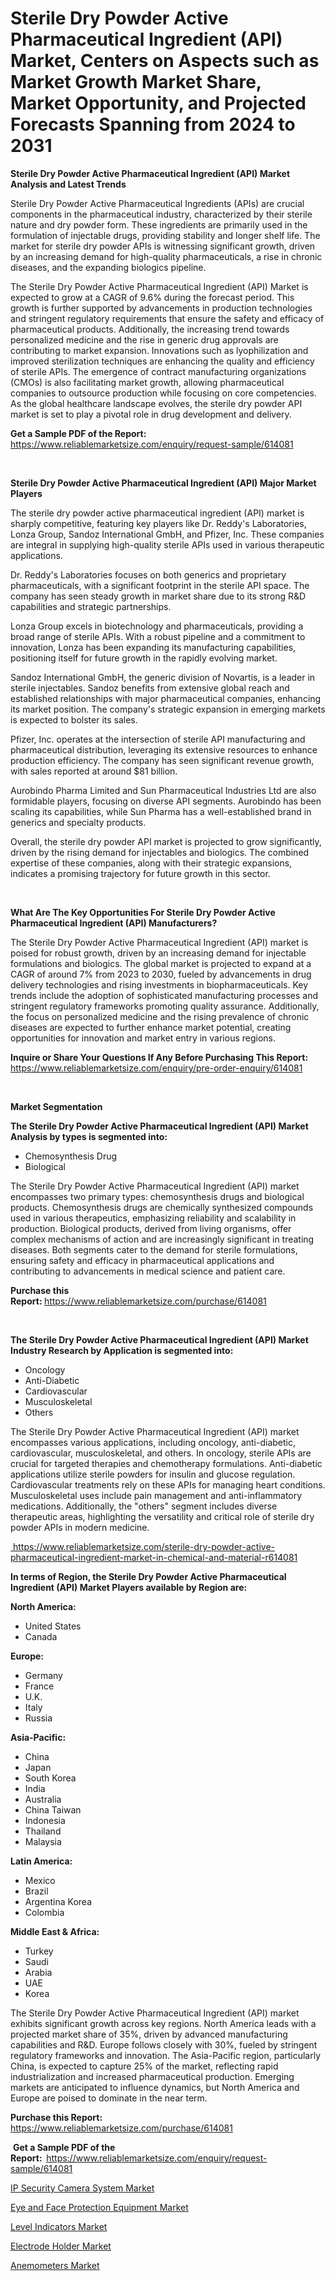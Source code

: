 <p><h1>Sterile Dry Powder Active Pharmaceutical Ingredient (API) Market, Centers on Aspects such as Market Growth Market Share, Market Opportunity, and Projected Forecasts Spanning from 2024 to 2031</h1></p><p><strong>Sterile Dry Powder Active Pharmaceutical Ingredient (API) Market Analysis and Latest Trends</strong></p>
<p><p>Sterile Dry Powder Active Pharmaceutical Ingredients (APIs) are crucial components in the pharmaceutical industry, characterized by their sterile nature and dry powder form. These ingredients are primarily used in the formulation of injectable drugs, providing stability and longer shelf life. The market for sterile dry powder APIs is witnessing significant growth, driven by an increasing demand for high-quality pharmaceuticals, a rise in chronic diseases, and the expanding biologics pipeline.</p><p>The Sterile Dry Powder Active Pharmaceutical Ingredient (API) Market is expected to grow at a CAGR of 9.6% during the forecast period. This growth is further supported by advancements in production technologies and stringent regulatory requirements that ensure the safety and efficacy of pharmaceutical products. Additionally, the increasing trend towards personalized medicine and the rise in generic drug approvals are contributing to market expansion. Innovations such as lyophilization and improved sterilization techniques are enhancing the quality and efficiency of sterile APIs. The emergence of contract manufacturing organizations (CMOs) is also facilitating market growth, allowing pharmaceutical companies to outsource production while focusing on core competencies. As the global healthcare landscape evolves, the sterile dry powder API market is set to play a pivotal role in drug development and delivery.</p></p>
<p><strong>Get a Sample PDF of the Report:&nbsp;</strong> <a href="https://www.reliablemarketsize.com/enquiry/request-sample/614081?utm_campaign=1133&utm_medium=2&utm_source=Github&utm_content=ia&utm_term=18112024&utm_id=sterile-dry-powder-active-pharmaceutical-ingredient-api">https://www.reliablemarketsize.com/enquiry/request-sample/614081</a></p>
<p>&nbsp;</p>
<p><strong>Sterile Dry Powder Active Pharmaceutical Ingredient (API) Major Market Players</strong></p>
<p><p>The sterile dry powder active pharmaceutical ingredient (API) market is sharply competitive, featuring key players like Dr. Reddy's Laboratories, Lonza Group, Sandoz International GmbH, and Pfizer, Inc. These companies are integral in supplying high-quality sterile APIs used in various therapeutic applications.</p><p>Dr. Reddy's Laboratories focuses on both generics and proprietary pharmaceuticals, with a significant footprint in the sterile API space. The company has seen steady growth in market share due to its strong R&D capabilities and strategic partnerships.</p><p>Lonza Group excels in biotechnology and pharmaceuticals, providing a broad range of sterile APIs. With a robust pipeline and a commitment to innovation, Lonza has been expanding its manufacturing capabilities, positioning itself for future growth in the rapidly evolving market.</p><p>Sandoz International GmbH, the generic division of Novartis, is a leader in sterile injectables. Sandoz benefits from extensive global reach and established relationships with major pharmaceutical companies, enhancing its market position. The company's strategic expansion in emerging markets is expected to bolster its sales.</p><p>Pfizer, Inc. operates at the intersection of sterile API manufacturing and pharmaceutical distribution, leveraging its extensive resources to enhance production efficiency. The company has seen significant revenue growth, with sales reported at around $81 billion. </p><p>Aurobindo Pharma Limited and Sun Pharmaceutical Industries Ltd are also formidable players, focusing on diverse API segments. Aurobindo has been scaling its capabilities, while Sun Pharma has a well-established brand in generics and specialty products.</p><p>Overall, the sterile dry powder API market is projected to grow significantly, driven by the rising demand for injectables and biologics. The combined expertise of these companies, along with their strategic expansions, indicates a promising trajectory for future growth in this sector.</p></p>
<p>&nbsp;</p>
<p><strong>What Are The Key Opportunities For Sterile Dry Powder Active Pharmaceutical Ingredient (API) Manufacturers?</strong></p>
<p><p>The Sterile Dry Powder Active Pharmaceutical Ingredient (API) market is poised for robust growth, driven by an increasing demand for injectable formulations and biologics. The global market is projected to expand at a CAGR of around 7% from 2023 to 2030, fueled by advancements in drug delivery technologies and rising investments in biopharmaceuticals. Key trends include the adoption of sophisticated manufacturing processes and stringent regulatory frameworks promoting quality assurance. Additionally, the focus on personalized medicine and the rising prevalence of chronic diseases are expected to further enhance market potential, creating opportunities for innovation and market entry in various regions.</p></p>
<p><strong>Inquire or Share Your Questions If Any Before Purchasing This Report:</strong> <a href="https://www.reliablemarketsize.com/enquiry/pre-order-enquiry/614081?utm_campaign=1133&utm_medium=2&utm_source=Github&utm_content=ia&utm_term=18112024&utm_id=sterile-dry-powder-active-pharmaceutical-ingredient-api">https://www.reliablemarketsize.com/enquiry/pre-order-enquiry/614081</a></p>
<p>&nbsp;</p>
<p><strong>Market Segmentation</strong></p>
<p><strong>The Sterile Dry Powder Active Pharmaceutical Ingredient (API) Market Analysis by types is segmented into:</strong></p>
<p><ul><li>Chemosynthesis Drug</li><li>Biological</li></ul></p>
<p><p>The Sterile Dry Powder Active Pharmaceutical Ingredient (API) market encompasses two primary types: chemosynthesis drugs and biological products. Chemosynthesis drugs are chemically synthesized compounds used in various therapeutics, emphasizing reliability and scalability in production. Biological products, derived from living organisms, offer complex mechanisms of action and are increasingly significant in treating diseases. Both segments cater to the demand for sterile formulations, ensuring safety and efficacy in pharmaceutical applications and contributing to advancements in medical science and patient care.</p></p>
<p><strong>Purchase this Report:&nbsp;</strong><a href="https://www.reliablemarketsize.com/purchase/614081?utm_campaign=1133&utm_medium=2&utm_source=Github&utm_content=ia&utm_term=18112024&utm_id=sterile-dry-powder-active-pharmaceutical-ingredient-api">https://www.reliablemarketsize.com/purchase/614081</a></p>
<p>&nbsp;</p>
<p><strong>The Sterile Dry Powder Active Pharmaceutical Ingredient (API) Market Industry Research by Application is segmented into:</strong></p>
<p><ul><li>Oncology</li><li>Anti-Diabetic</li><li>Cardiovascular</li><li>Musculoskeletal</li><li>Others</li></ul></p>
<p><p>The Sterile Dry Powder Active Pharmaceutical Ingredient (API) market encompasses various applications, including oncology, anti-diabetic, cardiovascular, musculoskeletal, and others. In oncology, sterile APIs are crucial for targeted therapies and chemotherapy formulations. Anti-diabetic applications utilize sterile powders for insulin and glucose regulation. Cardiovascular treatments rely on these APIs for managing heart conditions. Musculoskeletal uses include pain management and anti-inflammatory medications. Additionally, the "others" segment includes diverse therapeutic areas, highlighting the versatility and critical role of sterile dry powder APIs in modern medicine.</p></p>
<p><a href="https://www.reliablemarketsize.com/sterile-dry-powder-active-pharmaceutical-ingredient-market-in-chemical-and-material-r614081?utm_campaign=1133&utm_medium=2&utm_source=Github&utm_content=ia&utm_term=18112024&utm_id=sterile-dry-powder-active-pharmaceutical-ingredient-api">&nbsp;https://www.reliablemarketsize.com/sterile-dry-powder-active-pharmaceutical-ingredient-market-in-chemical-and-material-r614081</a></p>
<p><strong>In terms of Region, the Sterile Dry Powder Active Pharmaceutical Ingredient (API) Market Players available by Region are:</strong></p>
<p>
    <p> <strong> North America: </strong>
        <ul>
            <li>United States</li>
            <li>Canada</li>
        </ul>
        </p> 
    <p> <strong> Europe: </strong>
        <ul>
            <li>Germany</li>
            <li>France</li>
            <li>U.K.</li>
            <li>Italy</li>
            <li>Russia</li>
        </ul>
        </p> 
    <p> <strong> Asia-Pacific: </strong>
        <ul>
            <li>China</li>
            <li>Japan</li>
            <li>South Korea</li>
            <li>India</li>
            <li>Australia</li>
            <li>China Taiwan</li>
            <li>Indonesia</li>
            <li>Thailand</li>
            <li>Malaysia</li>
        </ul>
        </p> 
    <p> <strong> Latin America: </strong>
        <ul>
            <li>Mexico</li>
            <li>Brazil</li>
            <li>Argentina Korea</li>
            <li>Colombia</li>
        </ul>
        </p> 
    <p> <strong> Middle East & Africa: </strong>
        <ul>
            <li>Turkey</li>
            <li>Saudi</li>
            <li>Arabia</li>
            <li>UAE</li>
            <li>Korea</li>
        </ul>
    </p>
    </p>
<p><p>The Sterile Dry Powder Active Pharmaceutical Ingredient (API) market exhibits significant growth across key regions. North America leads with a projected market share of 35%, driven by advanced manufacturing capabilities and R&D. Europe follows closely with 30%, fueled by stringent regulatory frameworks and innovation. The Asia-Pacific region, particularly China, is expected to capture 25% of the market, reflecting rapid industrialization and increased pharmaceutical production. Emerging markets are anticipated to influence dynamics, but North America and Europe are poised to dominate in the near term.</p></p>
<p><strong>Purchase this Report: </strong><a href="https://www.reliablemarketsize.com/purchase/614081?utm_campaign=1133&utm_medium=2&utm_source=Github&utm_content=ia&utm_term=18112024&utm_id=sterile-dry-powder-active-pharmaceutical-ingredient-api">https://www.reliablemarketsize.com/purchase/614081</a></p>
<p>&nbsp;<strong>Get a Sample PDF of the Report:&nbsp;&nbsp;</strong><a href="https://www.reliablemarketsize.com/enquiry/request-sample/614081?utm_campaign=1133&utm_medium=2&utm_source=Github&utm_content=ia&utm_term=18112024&utm_id=sterile-dry-powder-active-pharmaceutical-ingredient-api">https://www.reliablemarketsize.com/enquiry/request-sample/614081</a></p>
<p><strong></strong></p>
<p><p><a href="https://issuu.com/reportprime-2/docs/ip-security-camera-system-market-si_605b78919ddca2?utm_campaign=1133&utm_medium=2&utm_source=Github&utm_content=ia&utm_term=18112024&utm_id=sterile-dry-powder-active-pharmaceutical-ingredient-api">IP Security Camera System Market</a></p><p><a href="https://issuu.com/reportprime-2/docs/eye-and-face-protection-equipment-m_88baa35df812cc?utm_campaign=1133&utm_medium=2&utm_source=Github&utm_content=ia&utm_term=18112024&utm_id=sterile-dry-powder-active-pharmaceutical-ingredient-api">Eye and Face Protection Equipment Market</a></p><p><a href="https://www.linkedin.com/pulse/market-insights-global-level-indicators-forecast-innovation-qltce?utm_campaign=1133&utm_medium=2&utm_source=Github&utm_content=ia&utm_term=18112024&utm_id=sterile-dry-powder-active-pharmaceutical-ingredient-api">Level Indicators Market</a></p><p><a href="https://www.linkedin.com/pulse/electrode-holder-market-revolution-size-share-emerging-7vuwe?utm_campaign=1133&utm_medium=2&utm_source=Github&utm_content=ia&utm_term=18112024&utm_id=sterile-dry-powder-active-pharmaceutical-ingredient-api">Electrode Holder Market</a></p><p><a href="https://www.linkedin.com/pulse/global-anemometers-market-trends-analysis-future-growth-prospects-3wf5e?utm_campaign=1133&utm_medium=2&utm_source=Github&utm_content=ia&utm_term=18112024&utm_id=sterile-dry-powder-active-pharmaceutical-ingredient-api">Anemometers Market</a></p></p>